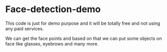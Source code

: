 # Face-detection-demo


This code is just for demo purpose and it will be totally free and not using any paid services.

We can get the face points and based on that we can put some objects on face like glasses, eyebrows and many more.
